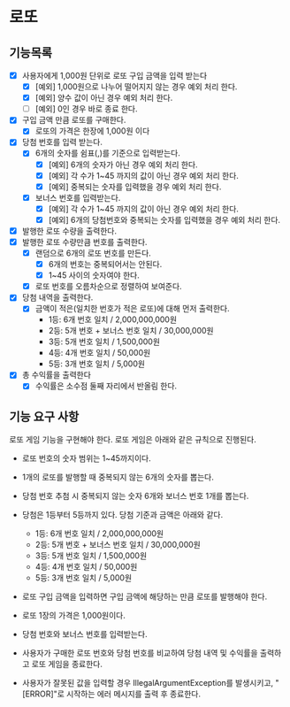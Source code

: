 # 로또

## 기능목록
- [x] 사용자에게 1,000원 단위로 로또 구입 금액을 입력 받는다
    - [x] [예외] 1,000원으로 나누어 떨어지지 않는 경우 예외 처리 한다.
    - [x] [예외] 양수 값이 아닌 경우 예외 처리 한다.
    - [ ] [예외] 0인 경우 바로 종료 한다.
- [x] 구입 금액 만큼 로또를 구매한다.
    - [x] 로또의 가격은 한장에 1,000원 이다
- [x] 당첨 번호를 입력 받는다.
    - [x] 6개의 숫자를 쉼표(,)를 기준으로 입력받는다.
        - [x] [예외] 6개의 숫자가 아닌 경우 예외 처리 한다.
        - [x] [예외] 각 수가 1~45 까지의 값이 아닌 경우 예외 처리 한다.
        - [x] [예외] 중복되는 숫자를 입력했을 경우 예외 처리 한다.
    - [x] 보너스 번호를 입력받는다.
        - [x] [예외] 각 수가 1~45 까지의 값이 아닌 경우 예외 처리 한다.
        - [x] [예외] 6개의 당첨번호와 중복되는 숫자를 입력했을 경우 예외 처리 한다.
- [x] 발행한 로또 수량을 출력한다.
- [x] 발행한 로또 수량만큼 번호를 출력한다.
    - [x] 랜덤으로 6개의 로또 번호를 만든다.
        - [x] 6개의 번호는 중복되어서는 안된다.
        - [x] 1~45 사이의 숫자여야 한다.
    - [x] 로또 번호를 오름차순으로 정렬하여 보여준다.
- [x] 당첨 내역을 출력한다.
    - [x] 금액이 적은(일치한 번호가 적은 로또)에 대해 먼저 출력한다.
        - 1등: 6개 번호 일치 / 2,000,000,000원
        - 2등: 5개 번호 + 보너스 번호 일치 / 30,000,000원
        - 3등: 5개 번호 일치 / 1,500,000원
        - 4등: 4개 번호 일치 / 50,000원
        - 5등: 3개 번호 일치 / 5,000원
- [x] 총 수익률을 출력한다 
    - [x] 수익률은 소수점 둘째 자리에서 반올림 한다.

## 기능 요구 사항
로또 게임 기능을 구현해야 한다. 로또 게임은 아래와 같은 규칙으로 진행된다.

- 로또 번호의 숫자 범위는 1~45까지이다.
- 1개의 로또를 발행할 때 중복되지 않는 6개의 숫자를 뽑는다.
- 당첨 번호 추첨 시 중복되지 않는 숫자 6개와 보너스 번호 1개를 뽑는다.
- 당첨은 1등부터 5등까지 있다. 당첨 기준과 금액은 아래와 같다.
    - 1등: 6개 번호 일치 / 2,000,000,000원
    - 2등: 5개 번호 + 보너스 번호 일치 / 30,000,000원
    - 3등: 5개 번호 일치 / 1,500,000원
    - 4등: 4개 번호 일치 / 50,000원
    - 5등: 3개 번호 일치 / 5,000원


- 로또 구입 금액을 입력하면 구입 금액에 해당하는 만큼 로또를 발행해야 한다.
- 로또 1장의 가격은 1,000원이다.
- 당첨 번호와 보너스 번호를 입력받는다.
- 사용자가 구매한 로또 번호와 당첨 번호를 비교하여 당첨 내역 및 수익률을 출력하고 로또 게임을 종료한다.
- 사용자가 잘못된 값을 입력할 경우 IllegalArgumentException를 발생시키고, "[ERROR]"로 시작하는 에러 메시지를 출력 후 종료한다.

